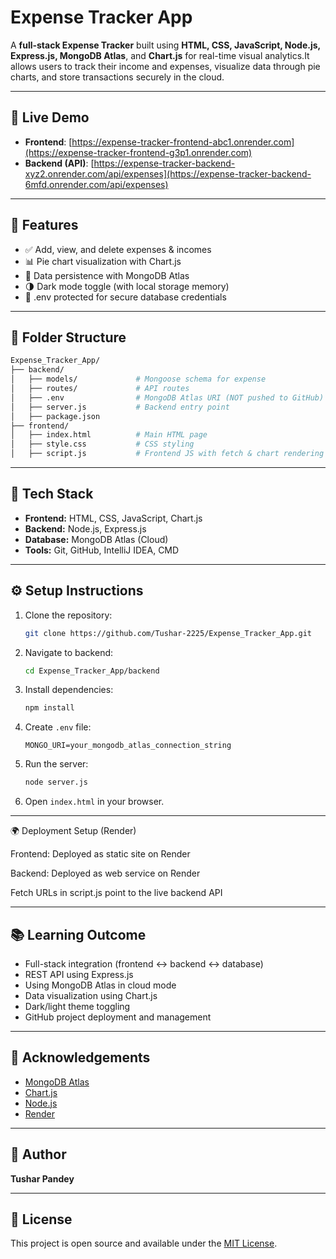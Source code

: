 # Expense Tracker App

A **full-stack Expense Tracker** built using **HTML, CSS, JavaScript, Node.js, Express.js,
MongoDB Atlas**, and **Chart.js** for real-time visual analytics.It allows users to track 
their income and expenses, visualize data through pie charts, and store transactions 
securely in the cloud.

---

## 🔗 Live Demo

- **Frontend**: [https://expense-tracker-frontend-abc1.onrender.com](https://expense-tracker-frontend-g3p1.onrender.com)  
- **Backend (API)**: [https://expense-tracker-backend-xyz2.onrender.com/api/expenses](https://expense-tracker-backend-6mfd.onrender.com/api/expenses)

---

## 🚀 Features

- ✅ Add, view, and delete expenses & incomes
- 📊 Pie chart visualization with Chart.js
- 💾 Data persistence with MongoDB Atlas
- 🌗 Dark mode toggle (with local storage memory)
- 🔐 .env protected for secure database credentials

---

## 📁 Folder Structure

```bash
Expense_Tracker_App/
├── backend/
│   ├── models/             # Mongoose schema for expense
│   ├── routes/             # API routes
│   ├── .env                # MongoDB Atlas URI (NOT pushed to GitHub)
│   ├── server.js           # Backend entry point
│   ├── package.json
├── frontend/
│   ├── index.html          # Main HTML page
│   ├── style.css           # CSS styling
│   ├── script.js           # Frontend JS with fetch & chart rendering
```

---

## 🔧 Tech Stack

- **Frontend:** HTML, CSS, JavaScript, Chart.js
- **Backend:** Node.js, Express.js
- **Database:** MongoDB Atlas (Cloud)
- **Tools:** Git, GitHub, IntelliJ IDEA, CMD

---

## ⚙️ Setup Instructions

1. Clone the repository:
   ```bash
   git clone https://github.com/Tushar-2225/Expense_Tracker_App.git
   ```

2. Navigate to backend:
   ```bash
   cd Expense_Tracker_App/backend
   ```

3. Install dependencies:
   ```bash
   npm install
   ```

4. Create `.env` file:
   ```env
   MONGO_URI=your_mongodb_atlas_connection_string
   ```

5. Run the server:
   ```bash
   node server.js
   ```

6. Open `index.html` in your browser.

---

🌍 Deployment Setup (Render)

Frontend: Deployed as static site on Render

Backend: Deployed as web service on Render

Fetch URLs in script.js point to the live backend API

---

## 📚 Learning Outcome

- Full-stack integration (frontend ↔ backend ↔ database)
- REST API using Express.js
- Using MongoDB Atlas in cloud mode
- Data visualization using Chart.js
- Dark/light theme toggling
- GitHub project deployment and management

---

## 🙌 Acknowledgements

- [MongoDB Atlas](https://www.mongodb.com/atlas/database)
- [Chart.js](https://www.chartjs.org/)
- [Node.js](https://nodejs.org/)
- [Render](https://render.com/)

---

## 📌 Author

**Tushar Pandey**  

---

## 📌 License

This project is open source and available under the [MIT License](LICENSE).
